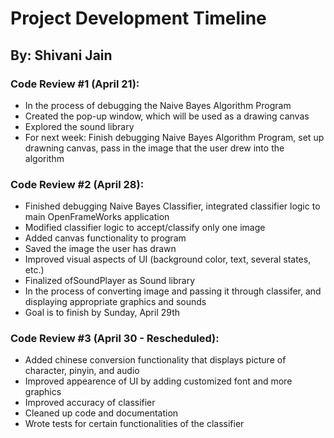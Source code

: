 # Project Development Timeline
## By: Shivani Jain

### Code Review #1 (April 21):
* In the process of debugging the Naive Bayes Algorithm Program
* Created the pop-up window, which will be used as a drawing canvas
* Explored the sound library
* For next week: Finish debugging Naive Bayes Algorithm Program, set up drawning canvas, pass in the image that the user drew into the algorithm

### Code Review #2 (April 28):
* Finished debugging Naive Bayes Classifier, integrated classifier logic to main OpenFrameWorks application
* Modified classifier logic to accept/classify only one image
* Added canvas functionality to program
* Saved the image the user has drawn
* Improved visual aspects of UI (background color, text, several states, etc.)
* Finalized ofSoundPlayer as Sound library
* In the process of converting image and passing it through classifer, and displaying appropriate graphics and sounds
* Goal is to finish by Sunday, April 29th

### Code Review #3 (April 30 - Rescheduled):
* Added chinese conversion functionality that displays picture of character, pinyin, and audio
* Improved appearence of UI by adding customized font and more graphics
* Improved accuracy of classifier
* Cleaned up code and documentation
* Wrote tests for certain functionalities of the classifier
